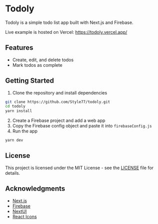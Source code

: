 # Todoly
Todoly is a simple todo list app built with Next.js and Firebase.

Live example is hosted on Vercel: https://todoly.vercel.app/

## Features
- Create, edit, and delete todos
- Mark todos as complete

## Getting Started
1. Clone the repository and install dependencies
```bash
git clone https://github.com/Style77/todoly.git
cd todoly
yarn install
```
2. Create a Firebase project and add a web app
3. Copy the Firebase config object and paste it into `firebaseConfig.js`
4. Run the app
```bash
yarn dev
```

## License
This project is licensed under the MIT License - see the [LICENSE](LICENSE) file for details.

## Acknowledgments
- [Next.js](https://nextjs.org/)
- [Firebase](https://firebase.google.com/)
- [NextUI](https://nextui.org/)
- [React Icons](https://react-icons.github.io/react-icons/)